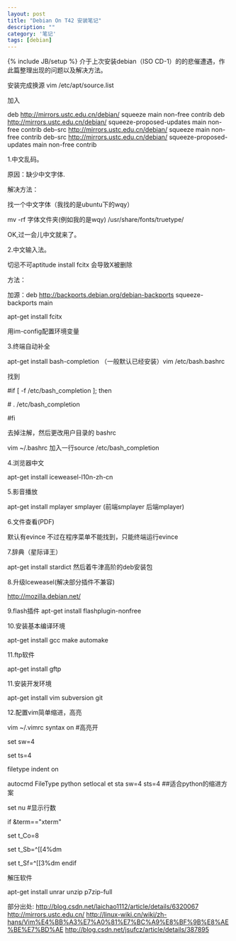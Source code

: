 ```yaml
---
layout: post
title: "Debian On T42 安装笔记"
description: ""
category: '笔记'
tags: [debian]
---
```

{% include JB/setup %}
介于上次安装debian（ISO CD-1）的的悲催遭遇，作此篇整理出现的问题以及解决方法。

安装完成换源
vim /etc/apt/source.list

加入

deb http://mirrors.ustc.edu.cn/debian/ squeeze main non-free contrib
deb http://mirrors.ustc.edu.cn/debian/ squeeze-proposed-updates main non-free contrib
deb-src http://mirrors.ustc.edu.cn/debian/ squeeze main non-free contrib
deb-src http://mirrors.ustc.edu.cn/debian/ squeeze-proposed-updates main non-free contrib

1.中文乱码。

原因：缺少中文字体.

解决方法：

找一个中文字体（我找的是ubuntu下的wqy）

mv -rf  字体文件夹(例如我的是wqy) /usr/share/fonts/truetype/

OK,过一会儿中文就来了。

2.中文输入法。

切忌不可aptitude install fcitx 会导致X被删除

方法：

加源：deb http://backports.debian.org/debian-backports squeeze-backports main

apt-get install fcitx

用im-config配置环境变量

3.终端自动补全

apt-get install bash-completion （一般默认已经安装）vim /etc/bash.bashrc

找到

\#if [ -f /etc/bash_completion ]; then

\# . /etc/bash_completion

\#fi

去掉注解，然后更改用户目录的 bashrc

vim ~/.bashrc 加入一行source /etc/bash_completion

4.浏览器中文

apt-get install iceweasel-l10n-zh-cn

5.影音播放

apt-get install mplayer smplayer (前端smplayer 后端mplayer)

6.文件查看(PDF)

默认有evince 不过在程序菜单不能找到，只能终端运行evince

7.辞典（星际译王）

apt-get install stardict
然后着牛津高阶的deb安装包

8.升级lceweasel(解决部分插件不兼容)

http://mozilla.debian.net/

9.flash插件
apt-get install flashplugin-nonfree

10.安装基本编译环境

apt-get install gcc make automake

11.ftp软件

apt-get install gftp

11.安装开发环境

apt-get install vim subversion git

12.配置vim简单缩进，高亮

vim ~/.vimrc
syntax on #高亮开

set sw=4

set ts=4

filetype indent on

autocmd FileType python setlocal et sta sw=4 sts=4  ##适合python的缩进方案

set nu #显示行数

if &term=="xterm"

set t_Co=8

set t_Sb=^[[4%dm

set t_Sf=^[[3%dm
endif

解压软件

apt-get install unrar unzip p7zip-full

部分出处:
http://blog.csdn.net/laichao1112/article/details/6320067
http://mirrors.ustc.edu.cn/
http://linux-wiki.cn/wiki/zh-hans/Vim%E4%BB%A3%E7%A0%81%E7%BC%A9%E8%BF%9B%E8%AE%BE%E7%BD%AE
http://blog.csdn.net/jsufcz/article/details/387895
